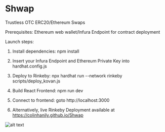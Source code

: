 # Shwap
Trustless OTC ERC20/Ethereum Swaps

Prerequisites: Ethereum web wallet/Infura Endpoint for contract deployment

Launch steps:

1. Install dependencies: npm install

2. Insert your Infura Endpoint and Ethereum Private Key into hardhat.config.js

3. Deploy to Rinkeby: npx hardhat run --network rinkeby scripts/deploy_kovan.js

4. Build React Frontend: npm run dev

5. Connect to frontend: goto http://localhost:3000

6. Alternatively, live Rinkeby Deployment available at https://colinhanily.github.io/Shwap

![alt text](https://github.com/colinhanily/partySwap/blob/main/Shwap.png)
